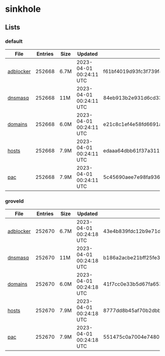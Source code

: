 # sinkhole

## Lists

### default

|File|Entries|Size|Updated|Hash|
|-|-|-|-|-|
|[adblocker](https://raw.githubusercontent.com/groveld/sinkhole/lists/default/adblocker.txt)|252668|6.7M|2023-04-01 00:24:11 UTC|f61bf4019d93fc3f739f4b8a096f87efedbb1be79d6a2c6f6a2520c0bab02e3e|
|[dnsmasq](https://raw.githubusercontent.com/groveld/sinkhole/lists/default/dnsmasq.txt)|252668|11M|2023-04-01 00:24:11 UTC|84eb913b2e931d6cd33e949e2c833db4e2e66819a862f4a8c0c36bb7bddc126f|
|[domains](https://raw.githubusercontent.com/groveld/sinkhole/lists/default/domains.txt)|252668|6.0M|2023-04-01 00:24:11 UTC|e21c8c1ef4e58fd6691a65e60a67e238b4ecd52bc88eeb6ac119d8bbd372fa35|
|[hosts](https://raw.githubusercontent.com/groveld/sinkhole/lists/default/hosts.txt)|252668|7.9M|2023-04-01 00:24:11 UTC|edaaa64dbb61f37a3112dbaa859b6a4296fe3a8fccb801a0576f2747e573474e|
|[pac](https://raw.githubusercontent.com/groveld/sinkhole/lists/default/pac.txt)|252668|7.9M|2023-04-01 00:24:11 UTC|5c45690aee7e98fa936037c42aba363516e79c8d3c315440d3c6021dd3c4ca32|

### groveld

|File|Entries|Size|Updated|Hash|
|-|-|-|-|-|
|[adblocker](https://raw.githubusercontent.com/groveld/sinkhole/lists/groveld/adblocker.txt)|252670|6.7M|2023-04-01 00:24:18 UTC|43e4b839fdc12b9e71d58b1e331e9c6cbe28b1aaf9f8652468b41c045b70d389|
|[dnsmasq](https://raw.githubusercontent.com/groveld/sinkhole/lists/groveld/dnsmasq.txt)|252670|11M|2023-04-01 00:24:18 UTC|b186a2acbe21bff25fe3f532652f49fe5f373024be4bac20c0ebd64ea1fd58d1|
|[domains](https://raw.githubusercontent.com/groveld/sinkhole/lists/groveld/domains.txt)|252670|6.0M|2023-04-01 00:24:18 UTC|41f7cc0e33b5d67fa6532a37518804b310daf61929e611714affe2ad0489cb83|
|[hosts](https://raw.githubusercontent.com/groveld/sinkhole/lists/groveld/hosts.txt)|252670|7.9M|2023-04-01 00:24:18 UTC|8777dd8b45af70b2dbb6f6c606f054c5cf0938b3098501dec2b04638c4b7bab6|
|[pac](https://raw.githubusercontent.com/groveld/sinkhole/lists/groveld/pac.txt)|252670|7.9M|2023-04-01 00:24:18 UTC|551475c0a7004e74802882c8b55a5b4e8e157d8b90448379b7dcb713bb56d5ce|
